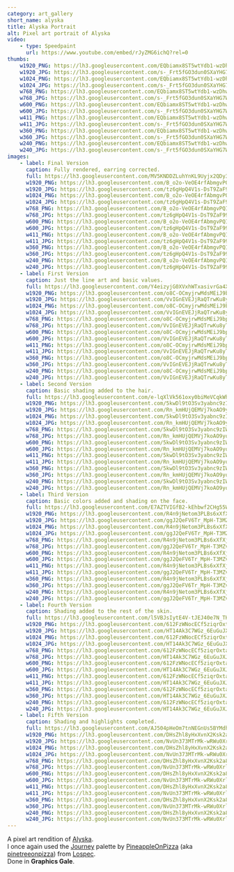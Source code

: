 ```yaml
---
category: art_gallery
short_name: alyska
title: Alyska Portrait
alt: Pixel art portrait of Alyska
video:
    - type: Speedpaint
      url: https://www.youtube.com/embed/rJyZMG6ichQ?rel=0
thumbs:
    w1920_PNG: https://lh3.googleusercontent.com/EQbiamx8ST5wtYdb1-wzDhwUa1lVBDrKKg-OkLYFYPHLMqKP-Wcm_koVZqW22IpUMZX3pYMKvDO3FwVn9grTjPbjSBeAErZNMgZpvze8vZ6aqujTbEoYD0WHOmDLj8t26VybkFh52w=w355
    w1920_JPG: https://lh3.googleusercontent.com/s-_Frt5fGO3dun0SXaYHG7W0M8zMsh7pF18eNvFlZg6EYbDpC3_-rJs2YEWsJPkpygE237xRvQYev_EX5t21YxjlqVpzdp7bfb6JhON6UpTx8ZqLZCINgHlKJvO0ymjU0ryTrWCSrA=w355
    w1024_PNG: https://lh3.googleusercontent.com/EQbiamx8ST5wtYdb1-wzDhwUa1lVBDrKKg-OkLYFYPHLMqKP-Wcm_koVZqW22IpUMZX3pYMKvDO3FwVn9grTjPbjSBeAErZNMgZpvze8vZ6aqujTbEoYD0WHOmDLj8t26VybkFh52w=w284
    w1024_JPG: https://lh3.googleusercontent.com/s-_Frt5fGO3dun0SXaYHG7W0M8zMsh7pF18eNvFlZg6EYbDpC3_-rJs2YEWsJPkpygE237xRvQYev_EX5t21YxjlqVpzdp7bfb6JhON6UpTx8ZqLZCINgHlKJvO0ymjU0ryTrWCSrA=w284
    w768_PNG: https://lh3.googleusercontent.com/EQbiamx8ST5wtYdb1-wzDhwUa1lVBDrKKg-OkLYFYPHLMqKP-Wcm_koVZqW22IpUMZX3pYMKvDO3FwVn9grTjPbjSBeAErZNMgZpvze8vZ6aqujTbEoYD0WHOmDLj8t26VybkFh52w=w213
    w768_JPG: https://lh3.googleusercontent.com/s-_Frt5fGO3dun0SXaYHG7W0M8zMsh7pF18eNvFlZg6EYbDpC3_-rJs2YEWsJPkpygE237xRvQYev_EX5t21YxjlqVpzdp7bfb6JhON6UpTx8ZqLZCINgHlKJvO0ymjU0ryTrWCSrA=w213
    w600_PNG: https://lh3.googleusercontent.com/EQbiamx8ST5wtYdb1-wzDhwUa1lVBDrKKg-OkLYFYPHLMqKP-Wcm_koVZqW22IpUMZX3pYMKvDO3FwVn9grTjPbjSBeAErZNMgZpvze8vZ6aqujTbEoYD0WHOmDLj8t26VybkFh52w=w166
    w600_JPG: https://lh3.googleusercontent.com/s-_Frt5fGO3dun0SXaYHG7W0M8zMsh7pF18eNvFlZg6EYbDpC3_-rJs2YEWsJPkpygE237xRvQYev_EX5t21YxjlqVpzdp7bfb6JhON6UpTx8ZqLZCINgHlKJvO0ymjU0ryTrWCSrA=w166
    w411_PNG: https://lh3.googleusercontent.com/EQbiamx8ST5wtYdb1-wzDhwUa1lVBDrKKg-OkLYFYPHLMqKP-Wcm_koVZqW22IpUMZX3pYMKvDO3FwVn9grTjPbjSBeAErZNMgZpvze8vZ6aqujTbEoYD0WHOmDLj8t26VybkFh52w=w114
    w411_JPG: https://lh3.googleusercontent.com/s-_Frt5fGO3dun0SXaYHG7W0M8zMsh7pF18eNvFlZg6EYbDpC3_-rJs2YEWsJPkpygE237xRvQYev_EX5t21YxjlqVpzdp7bfb6JhON6UpTx8ZqLZCINgHlKJvO0ymjU0ryTrWCSrA=w114
    w360_PNG: https://lh3.googleusercontent.com/EQbiamx8ST5wtYdb1-wzDhwUa1lVBDrKKg-OkLYFYPHLMqKP-Wcm_koVZqW22IpUMZX3pYMKvDO3FwVn9grTjPbjSBeAErZNMgZpvze8vZ6aqujTbEoYD0WHOmDLj8t26VybkFh52w=w100
    w360_JPG: https://lh3.googleusercontent.com/s-_Frt5fGO3dun0SXaYHG7W0M8zMsh7pF18eNvFlZg6EYbDpC3_-rJs2YEWsJPkpygE237xRvQYev_EX5t21YxjlqVpzdp7bfb6JhON6UpTx8ZqLZCINgHlKJvO0ymjU0ryTrWCSrA=w100
    w240_PNG: https://lh3.googleusercontent.com/EQbiamx8ST5wtYdb1-wzDhwUa1lVBDrKKg-OkLYFYPHLMqKP-Wcm_koVZqW22IpUMZX3pYMKvDO3FwVn9grTjPbjSBeAErZNMgZpvze8vZ6aqujTbEoYD0WHOmDLj8t26VybkFh52w=w66
    w240_JPG: https://lh3.googleusercontent.com/s-_Frt5fGO3dun0SXaYHG7W0M8zMsh7pF18eNvFlZg6EYbDpC3_-rJs2YEWsJPkpygE237xRvQYev_EX5t21YxjlqVpzdp7bfb6JhON6UpTx8ZqLZCINgHlKJvO0ymjU0ryTrWCSrA=w66
images:
    - label: Final Version
      caption: Fully rendered, earring corrected.
      full: https://lh3.googleusercontent.com/MV5KNDDZLuhYnKL9Uyjx2QDy3XwZSYJUkCCHrVm8SVIn6bVaaN4vBymrt0BztO46iiVyeUwwRHNMVd3OQ3a-otbEWGR-6m3gU0YXvfNyJ6aExKrnThgsCC5OmgO9E_yQ24k23uWsmA=w2400
      w1920_PNG: https://lh3.googleusercontent.com/B_o2o-VeOE4rfAbmgvPQIA9-kepzCsQVzpQPP7DCmoPDyehCyhIzEReKIHQyb4U6xIWZLlsreGasq_dxYjc5dqBdtFYivqvOaWDIS3Gfo8AYDkCWJT_4U-km4E1mihGwCQ0qQofTrQ=w850
      w1920_JPG: https://lh3.googleusercontent.com/tz6gHpQ4V1s-DsT9ZaF991DXCPUQMDfVh7KMr4mvsZSBswtkeeM6nq3_GkWOfx02_tl5ZAJHFV1nOkl1sOo_FUaKOAOL-IfhFlQhpMDl0oS475OT1U8B78KTrpurAxl4cYtSX37iTQ=w850
      w1024_PNG: https://lh3.googleusercontent.com/B_o2o-VeOE4rfAbmgvPQIA9-kepzCsQVzpQPP7DCmoPDyehCyhIzEReKIHQyb4U6xIWZLlsreGasq_dxYjc5dqBdtFYivqvOaWDIS3Gfo8AYDkCWJT_4U-km4E1mihGwCQ0qQofTrQ=w711
      w1024_JPG: https://lh3.googleusercontent.com/tz6gHpQ4V1s-DsT9ZaF991DXCPUQMDfVh7KMr4mvsZSBswtkeeM6nq3_GkWOfx02_tl5ZAJHFV1nOkl1sOo_FUaKOAOL-IfhFlQhpMDl0oS475OT1U8B78KTrpurAxl4cYtSX37iTQ=w711
      w768_PNG: https://lh3.googleusercontent.com/B_o2o-VeOE4rfAbmgvPQIA9-kepzCsQVzpQPP7DCmoPDyehCyhIzEReKIHQyb4U6xIWZLlsreGasq_dxYjc5dqBdtFYivqvOaWDIS3Gfo8AYDkCWJT_4U-km4E1mihGwCQ0qQofTrQ=w533
      w768_JPG: https://lh3.googleusercontent.com/tz6gHpQ4V1s-DsT9ZaF991DXCPUQMDfVh7KMr4mvsZSBswtkeeM6nq3_GkWOfx02_tl5ZAJHFV1nOkl1sOo_FUaKOAOL-IfhFlQhpMDl0oS475OT1U8B78KTrpurAxl4cYtSX37iTQ=w533
      w600_PNG: https://lh3.googleusercontent.com/B_o2o-VeOE4rfAbmgvPQIA9-kepzCsQVzpQPP7DCmoPDyehCyhIzEReKIHQyb4U6xIWZLlsreGasq_dxYjc5dqBdtFYivqvOaWDIS3Gfo8AYDkCWJT_4U-km4E1mihGwCQ0qQofTrQ=w416
      w600_JPG: https://lh3.googleusercontent.com/tz6gHpQ4V1s-DsT9ZaF991DXCPUQMDfVh7KMr4mvsZSBswtkeeM6nq3_GkWOfx02_tl5ZAJHFV1nOkl1sOo_FUaKOAOL-IfhFlQhpMDl0oS475OT1U8B78KTrpurAxl4cYtSX37iTQ=w416
      w411_PNG: https://lh3.googleusercontent.com/B_o2o-VeOE4rfAbmgvPQIA9-kepzCsQVzpQPP7DCmoPDyehCyhIzEReKIHQyb4U6xIWZLlsreGasq_dxYjc5dqBdtFYivqvOaWDIS3Gfo8AYDkCWJT_4U-km4E1mihGwCQ0qQofTrQ=w285
      w411_JPG: https://lh3.googleusercontent.com/tz6gHpQ4V1s-DsT9ZaF991DXCPUQMDfVh7KMr4mvsZSBswtkeeM6nq3_GkWOfx02_tl5ZAJHFV1nOkl1sOo_FUaKOAOL-IfhFlQhpMDl0oS475OT1U8B78KTrpurAxl4cYtSX37iTQ=w285
      w360_PNG: https://lh3.googleusercontent.com/B_o2o-VeOE4rfAbmgvPQIA9-kepzCsQVzpQPP7DCmoPDyehCyhIzEReKIHQyb4U6xIWZLlsreGasq_dxYjc5dqBdtFYivqvOaWDIS3Gfo8AYDkCWJT_4U-km4E1mihGwCQ0qQofTrQ=w250
      w360_JPG: https://lh3.googleusercontent.com/tz6gHpQ4V1s-DsT9ZaF991DXCPUQMDfVh7KMr4mvsZSBswtkeeM6nq3_GkWOfx02_tl5ZAJHFV1nOkl1sOo_FUaKOAOL-IfhFlQhpMDl0oS475OT1U8B78KTrpurAxl4cYtSX37iTQ=w250
      w240_PNG: https://lh3.googleusercontent.com/B_o2o-VeOE4rfAbmgvPQIA9-kepzCsQVzpQPP7DCmoPDyehCyhIzEReKIHQyb4U6xIWZLlsreGasq_dxYjc5dqBdtFYivqvOaWDIS3Gfo8AYDkCWJT_4U-km4E1mihGwCQ0qQofTrQ=w166
      w240_JPG: https://lh3.googleusercontent.com/tz6gHpQ4V1s-DsT9ZaF991DXCPUQMDfVh7KMr4mvsZSBswtkeeM6nq3_GkWOfx02_tl5ZAJHFV1nOkl1sOo_FUaKOAOL-IfhFlQhpMDl0oS475OT1U8B78KTrpurAxl4cYtSX37iTQ=w166
    - label: First Version
      caption: Just the line art and basic values.
      full: https://lh3.googleusercontent.com/Y4eizyjG0XVxhWTxasivrGa4XgMozD2pt02k-pNaGV2KbvNTkpi2sI7FAaiHbtcaqiB9K63Z86knWk0e6KYLxhHkcTVA3KpoKpD-oICkBGW06ihXepUSlYOItfZVURGWLFg3Ks4dQg=w2400
      w1920_PNG: https://lh3.googleusercontent.com/o8C-OCmyjrwMdsMEiJ9bphN8aK9L-jqT3kz0abajbHBTlgchAjMfD_bpogABeEqGBRWfuWJ8jk5Xmo8Ng9V2D7QdeoS3py8kwau7JlYk-_-7Sz-1Dp0LnBsMOI_S2winQSrsnUf7eg=w850
      w1920_JPG: https://lh3.googleusercontent.com/VvIGnEVEJjRaQTrwKu8yTiEnMGTbV8rGlfr6heyq9NpunXcP0P9l0Uo1iLK8oVeqUkVd2X9tIIXFT1bGQAzhtyy13laZbpTFEizb2qHV3wAaTEJh4HoPpRo-QW_6s41NFoqAqJswYA=w850
      w1024_PNG: https://lh3.googleusercontent.com/o8C-OCmyjrwMdsMEiJ9bphN8aK9L-jqT3kz0abajbHBTlgchAjMfD_bpogABeEqGBRWfuWJ8jk5Xmo8Ng9V2D7QdeoS3py8kwau7JlYk-_-7Sz-1Dp0LnBsMOI_S2winQSrsnUf7eg=w711
      w1024_JPG: https://lh3.googleusercontent.com/VvIGnEVEJjRaQTrwKu8yTiEnMGTbV8rGlfr6heyq9NpunXcP0P9l0Uo1iLK8oVeqUkVd2X9tIIXFT1bGQAzhtyy13laZbpTFEizb2qHV3wAaTEJh4HoPpRo-QW_6s41NFoqAqJswYA=w711
      w768_PNG: https://lh3.googleusercontent.com/o8C-OCmyjrwMdsMEiJ9bphN8aK9L-jqT3kz0abajbHBTlgchAjMfD_bpogABeEqGBRWfuWJ8jk5Xmo8Ng9V2D7QdeoS3py8kwau7JlYk-_-7Sz-1Dp0LnBsMOI_S2winQSrsnUf7eg=w533
      w768_JPG: https://lh3.googleusercontent.com/VvIGnEVEJjRaQTrwKu8yTiEnMGTbV8rGlfr6heyq9NpunXcP0P9l0Uo1iLK8oVeqUkVd2X9tIIXFT1bGQAzhtyy13laZbpTFEizb2qHV3wAaTEJh4HoPpRo-QW_6s41NFoqAqJswYA=w533
      w600_PNG: https://lh3.googleusercontent.com/o8C-OCmyjrwMdsMEiJ9bphN8aK9L-jqT3kz0abajbHBTlgchAjMfD_bpogABeEqGBRWfuWJ8jk5Xmo8Ng9V2D7QdeoS3py8kwau7JlYk-_-7Sz-1Dp0LnBsMOI_S2winQSrsnUf7eg=w416
      w600_JPG: https://lh3.googleusercontent.com/VvIGnEVEJjRaQTrwKu8yTiEnMGTbV8rGlfr6heyq9NpunXcP0P9l0Uo1iLK8oVeqUkVd2X9tIIXFT1bGQAzhtyy13laZbpTFEizb2qHV3wAaTEJh4HoPpRo-QW_6s41NFoqAqJswYA=w416
      w411_PNG: https://lh3.googleusercontent.com/o8C-OCmyjrwMdsMEiJ9bphN8aK9L-jqT3kz0abajbHBTlgchAjMfD_bpogABeEqGBRWfuWJ8jk5Xmo8Ng9V2D7QdeoS3py8kwau7JlYk-_-7Sz-1Dp0LnBsMOI_S2winQSrsnUf7eg=w285
      w411_JPG: https://lh3.googleusercontent.com/VvIGnEVEJjRaQTrwKu8yTiEnMGTbV8rGlfr6heyq9NpunXcP0P9l0Uo1iLK8oVeqUkVd2X9tIIXFT1bGQAzhtyy13laZbpTFEizb2qHV3wAaTEJh4HoPpRo-QW_6s41NFoqAqJswYA=w285
      w360_PNG: https://lh3.googleusercontent.com/o8C-OCmyjrwMdsMEiJ9bphN8aK9L-jqT3kz0abajbHBTlgchAjMfD_bpogABeEqGBRWfuWJ8jk5Xmo8Ng9V2D7QdeoS3py8kwau7JlYk-_-7Sz-1Dp0LnBsMOI_S2winQSrsnUf7eg=w250
      w360_JPG: https://lh3.googleusercontent.com/VvIGnEVEJjRaQTrwKu8yTiEnMGTbV8rGlfr6heyq9NpunXcP0P9l0Uo1iLK8oVeqUkVd2X9tIIXFT1bGQAzhtyy13laZbpTFEizb2qHV3wAaTEJh4HoPpRo-QW_6s41NFoqAqJswYA=w250
      w240_PNG: https://lh3.googleusercontent.com/o8C-OCmyjrwMdsMEiJ9bphN8aK9L-jqT3kz0abajbHBTlgchAjMfD_bpogABeEqGBRWfuWJ8jk5Xmo8Ng9V2D7QdeoS3py8kwau7JlYk-_-7Sz-1Dp0LnBsMOI_S2winQSrsnUf7eg=w166
      w240_JPG: https://lh3.googleusercontent.com/VvIGnEVEJjRaQTrwKu8yTiEnMGTbV8rGlfr6heyq9NpunXcP0P9l0Uo1iLK8oVeqUkVd2X9tIIXFT1bGQAzhtyy13laZbpTFEizb2qHV3wAaTEJh4HoPpRo-QW_6s41NFoqAqJswYA=w166
    - label: Second Version
      caption: Basic shading added to the hair.
      full: https://lh3.googleusercontent.com/e-lqXlVk561oxy0biMeVCqkWhvILlgphpvFTCz-gDLVZ9guFDUKupm6OQXYGxnU3WwrU7vbshbpfguO9BQmqxjLApGlg7EHtVUliD9pTebSh-YFXbI8Sn6CHsUVsA6ZAMf4qEsST1g=w2400
      w1920_PNG: https://lh3.googleusercontent.com/5kwDl9tO3Sv3yabnc9zIWEl05H6g0n0yIelOlzvbujsgtuo9jT8dWMqjWAK_esmdsbr93QDEe7IRkCJ4N-3MbQTOZortrQZ5dSaHOzBPIMeshKM5vJOB94ekMz6y4g5h3oOSTThoyw=w850
      w1920_JPG: https://lh3.googleusercontent.com/Rn_kmHUjQEMVj7koAO9yqpY4d_P6i89ISMIIcs7pcRmQPbRGFNIY6BFxUuxPv3b7-NQFBvIC4w5Z-pEkgXM-bZWo7LjchpXmxAlUvoJJEXQhE_MJiKFhlR19E5JdgFHGuPX9Cy-e6Q=w850
      w1024_PNG: https://lh3.googleusercontent.com/5kwDl9tO3Sv3yabnc9zIWEl05H6g0n0yIelOlzvbujsgtuo9jT8dWMqjWAK_esmdsbr93QDEe7IRkCJ4N-3MbQTOZortrQZ5dSaHOzBPIMeshKM5vJOB94ekMz6y4g5h3oOSTThoyw=w711
      w1024_JPG: https://lh3.googleusercontent.com/Rn_kmHUjQEMVj7koAO9yqpY4d_P6i89ISMIIcs7pcRmQPbRGFNIY6BFxUuxPv3b7-NQFBvIC4w5Z-pEkgXM-bZWo7LjchpXmxAlUvoJJEXQhE_MJiKFhlR19E5JdgFHGuPX9Cy-e6Q=w711
      w768_PNG: https://lh3.googleusercontent.com/5kwDl9tO3Sv3yabnc9zIWEl05H6g0n0yIelOlzvbujsgtuo9jT8dWMqjWAK_esmdsbr93QDEe7IRkCJ4N-3MbQTOZortrQZ5dSaHOzBPIMeshKM5vJOB94ekMz6y4g5h3oOSTThoyw=w533
      w768_JPG: https://lh3.googleusercontent.com/Rn_kmHUjQEMVj7koAO9yqpY4d_P6i89ISMIIcs7pcRmQPbRGFNIY6BFxUuxPv3b7-NQFBvIC4w5Z-pEkgXM-bZWo7LjchpXmxAlUvoJJEXQhE_MJiKFhlR19E5JdgFHGuPX9Cy-e6Q=w533
      w600_PNG: https://lh3.googleusercontent.com/5kwDl9tO3Sv3yabnc9zIWEl05H6g0n0yIelOlzvbujsgtuo9jT8dWMqjWAK_esmdsbr93QDEe7IRkCJ4N-3MbQTOZortrQZ5dSaHOzBPIMeshKM5vJOB94ekMz6y4g5h3oOSTThoyw=w416
      w600_JPG: https://lh3.googleusercontent.com/Rn_kmHUjQEMVj7koAO9yqpY4d_P6i89ISMIIcs7pcRmQPbRGFNIY6BFxUuxPv3b7-NQFBvIC4w5Z-pEkgXM-bZWo7LjchpXmxAlUvoJJEXQhE_MJiKFhlR19E5JdgFHGuPX9Cy-e6Q=w416
      w411_PNG: https://lh3.googleusercontent.com/5kwDl9tO3Sv3yabnc9zIWEl05H6g0n0yIelOlzvbujsgtuo9jT8dWMqjWAK_esmdsbr93QDEe7IRkCJ4N-3MbQTOZortrQZ5dSaHOzBPIMeshKM5vJOB94ekMz6y4g5h3oOSTThoyw=w285
      w411_JPG: https://lh3.googleusercontent.com/Rn_kmHUjQEMVj7koAO9yqpY4d_P6i89ISMIIcs7pcRmQPbRGFNIY6BFxUuxPv3b7-NQFBvIC4w5Z-pEkgXM-bZWo7LjchpXmxAlUvoJJEXQhE_MJiKFhlR19E5JdgFHGuPX9Cy-e6Q=w285
      w360_PNG: https://lh3.googleusercontent.com/5kwDl9tO3Sv3yabnc9zIWEl05H6g0n0yIelOlzvbujsgtuo9jT8dWMqjWAK_esmdsbr93QDEe7IRkCJ4N-3MbQTOZortrQZ5dSaHOzBPIMeshKM5vJOB94ekMz6y4g5h3oOSTThoyw=w250
      w360_JPG: https://lh3.googleusercontent.com/Rn_kmHUjQEMVj7koAO9yqpY4d_P6i89ISMIIcs7pcRmQPbRGFNIY6BFxUuxPv3b7-NQFBvIC4w5Z-pEkgXM-bZWo7LjchpXmxAlUvoJJEXQhE_MJiKFhlR19E5JdgFHGuPX9Cy-e6Q=w250
      w240_PNG: https://lh3.googleusercontent.com/5kwDl9tO3Sv3yabnc9zIWEl05H6g0n0yIelOlzvbujsgtuo9jT8dWMqjWAK_esmdsbr93QDEe7IRkCJ4N-3MbQTOZortrQZ5dSaHOzBPIMeshKM5vJOB94ekMz6y4g5h3oOSTThoyw=w166
      w240_JPG: https://lh3.googleusercontent.com/Rn_kmHUjQEMVj7koAO9yqpY4d_P6i89ISMIIcs7pcRmQPbRGFNIY6BFxUuxPv3b7-NQFBvIC4w5Z-pEkgXM-bZWo7LjchpXmxAlUvoJJEXQhE_MJiKFhlR19E5JdgFHGuPX9Cy-e6Q=w166
    - label: Third Version
      caption: Basic colors added and shading on the face.
      full: https://lh3.googleusercontent.com/E7AZTVIGfB2-kEhbwf2CHg55WaklcQB1N71KwqT-nNIxRRKZipdIV7a_IEEBrgNepRoXTxZRrMhlzmyFkDTC8GHFPHlPr4YTFNfYN07xZ5W5zWAwFFwCj1HVOXDiPbYp8vOpr2Qe3A=w2400
      w1920_PNG: https://lh3.googleusercontent.com/R4n9jNetom3PLBs6xXfXjcA7DgyN367V4NGwb5MZiebEeK7ibMrUYoSKgp8HctjGbtZq3lCBP8xuZe6GMTNXIvFaVCrwLu1-LoPM8IZ2TKOSnHy5sxPS1prtkp3dXkNOaNFuYpr-Ng=w850
      w1920_JPG: https://lh3.googleusercontent.com/ggJ2QeFV6Tr_MpH-T3MZvWX9_FAYgOBSVsdHdc7znIuRWTxkzMhDAD3tHlpftVWOYd8kydVRhg1zmxrt2bY4Azo6v5hib86VbR329wl88fSQzS2PwWpATISWLbz_lHWq1dZH3X3ceA=w850
      w1024_PNG: https://lh3.googleusercontent.com/R4n9jNetom3PLBs6xXfXjcA7DgyN367V4NGwb5MZiebEeK7ibMrUYoSKgp8HctjGbtZq3lCBP8xuZe6GMTNXIvFaVCrwLu1-LoPM8IZ2TKOSnHy5sxPS1prtkp3dXkNOaNFuYpr-Ng=w711
      w1024_JPG: https://lh3.googleusercontent.com/ggJ2QeFV6Tr_MpH-T3MZvWX9_FAYgOBSVsdHdc7znIuRWTxkzMhDAD3tHlpftVWOYd8kydVRhg1zmxrt2bY4Azo6v5hib86VbR329wl88fSQzS2PwWpATISWLbz_lHWq1dZH3X3ceA=w711
      w768_PNG: https://lh3.googleusercontent.com/R4n9jNetom3PLBs6xXfXjcA7DgyN367V4NGwb5MZiebEeK7ibMrUYoSKgp8HctjGbtZq3lCBP8xuZe6GMTNXIvFaVCrwLu1-LoPM8IZ2TKOSnHy5sxPS1prtkp3dXkNOaNFuYpr-Ng=w533
      w768_JPG: https://lh3.googleusercontent.com/ggJ2QeFV6Tr_MpH-T3MZvWX9_FAYgOBSVsdHdc7znIuRWTxkzMhDAD3tHlpftVWOYd8kydVRhg1zmxrt2bY4Azo6v5hib86VbR329wl88fSQzS2PwWpATISWLbz_lHWq1dZH3X3ceA=w533
      w600_PNG: https://lh3.googleusercontent.com/R4n9jNetom3PLBs6xXfXjcA7DgyN367V4NGwb5MZiebEeK7ibMrUYoSKgp8HctjGbtZq3lCBP8xuZe6GMTNXIvFaVCrwLu1-LoPM8IZ2TKOSnHy5sxPS1prtkp3dXkNOaNFuYpr-Ng=w416
      w600_JPG: https://lh3.googleusercontent.com/ggJ2QeFV6Tr_MpH-T3MZvWX9_FAYgOBSVsdHdc7znIuRWTxkzMhDAD3tHlpftVWOYd8kydVRhg1zmxrt2bY4Azo6v5hib86VbR329wl88fSQzS2PwWpATISWLbz_lHWq1dZH3X3ceA=w416
      w411_PNG: https://lh3.googleusercontent.com/R4n9jNetom3PLBs6xXfXjcA7DgyN367V4NGwb5MZiebEeK7ibMrUYoSKgp8HctjGbtZq3lCBP8xuZe6GMTNXIvFaVCrwLu1-LoPM8IZ2TKOSnHy5sxPS1prtkp3dXkNOaNFuYpr-Ng=w285
      w411_JPG: https://lh3.googleusercontent.com/ggJ2QeFV6Tr_MpH-T3MZvWX9_FAYgOBSVsdHdc7znIuRWTxkzMhDAD3tHlpftVWOYd8kydVRhg1zmxrt2bY4Azo6v5hib86VbR329wl88fSQzS2PwWpATISWLbz_lHWq1dZH3X3ceA=w285
      w360_PNG: https://lh3.googleusercontent.com/R4n9jNetom3PLBs6xXfXjcA7DgyN367V4NGwb5MZiebEeK7ibMrUYoSKgp8HctjGbtZq3lCBP8xuZe6GMTNXIvFaVCrwLu1-LoPM8IZ2TKOSnHy5sxPS1prtkp3dXkNOaNFuYpr-Ng=w250
      w360_JPG: https://lh3.googleusercontent.com/ggJ2QeFV6Tr_MpH-T3MZvWX9_FAYgOBSVsdHdc7znIuRWTxkzMhDAD3tHlpftVWOYd8kydVRhg1zmxrt2bY4Azo6v5hib86VbR329wl88fSQzS2PwWpATISWLbz_lHWq1dZH3X3ceA=w250
      w240_PNG: https://lh3.googleusercontent.com/R4n9jNetom3PLBs6xXfXjcA7DgyN367V4NGwb5MZiebEeK7ibMrUYoSKgp8HctjGbtZq3lCBP8xuZe6GMTNXIvFaVCrwLu1-LoPM8IZ2TKOSnHy5sxPS1prtkp3dXkNOaNFuYpr-Ng=w166
      w240_JPG: https://lh3.googleusercontent.com/ggJ2QeFV6Tr_MpH-T3MZvWX9_FAYgOBSVsdHdc7znIuRWTxkzMhDAD3tHlpftVWOYd8kydVRhg1zmxrt2bY4Azo6v5hib86VbR329wl88fSQzS2PwWpATISWLbz_lHWq1dZH3X3ceA=w166
    - label: Fourth Version
      caption: Shading added to the rest of the skin.
      full: https://lh3.googleusercontent.com/l5VBJsIytE4V-tJEJ40e7N_THOT28Mt-6WyEe0abp_JV6aafwbv5APeIc5wzb3Jibr2Rkx0b59Fkw38s0M_OCHaQpJ8w1MQbkp1mzdWfYW40_wmfYAA3MOym-M53ojh4nGP5oEvaiQ=w2400
      w1920_PNG: https://lh3.googleusercontent.com/612FzWNocECf5ziqrOxtatZsqeApP2I9vbN0Z6JSN-QP3NGvPWttFpFzBIKWcse2qJVFb6VSiNf_AhMixpNQ8QCALUFfCFY4yb8VhhHj6LYXg6xYIJgPmhw52Yql0msVQU-70ZlrPQ=w850
      w1920_JPG: https://lh3.googleusercontent.com/HT14Ak3C7WGz_6EuGuJXJ4nUgpFt5-aBdVqzOM_8QQIZCpUU7_smNTHBf6pT_0yLk9kcEv-q1Ss-7IgkDgzsNx_M-TdhqFY0G82p1mf9y22eEM4-hKWIqSHco8qoVPxGBDQqEG0LHQ=w850
      w1024_PNG: https://lh3.googleusercontent.com/612FzWNocECf5ziqrOxtatZsqeApP2I9vbN0Z6JSN-QP3NGvPWttFpFzBIKWcse2qJVFb6VSiNf_AhMixpNQ8QCALUFfCFY4yb8VhhHj6LYXg6xYIJgPmhw52Yql0msVQU-70ZlrPQ=w711
      w1024_JPG: https://lh3.googleusercontent.com/HT14Ak3C7WGz_6EuGuJXJ4nUgpFt5-aBdVqzOM_8QQIZCpUU7_smNTHBf6pT_0yLk9kcEv-q1Ss-7IgkDgzsNx_M-TdhqFY0G82p1mf9y22eEM4-hKWIqSHco8qoVPxGBDQqEG0LHQ=w711
      w768_PNG: https://lh3.googleusercontent.com/612FzWNocECf5ziqrOxtatZsqeApP2I9vbN0Z6JSN-QP3NGvPWttFpFzBIKWcse2qJVFb6VSiNf_AhMixpNQ8QCALUFfCFY4yb8VhhHj6LYXg6xYIJgPmhw52Yql0msVQU-70ZlrPQ=w533
      w768_JPG: https://lh3.googleusercontent.com/HT14Ak3C7WGz_6EuGuJXJ4nUgpFt5-aBdVqzOM_8QQIZCpUU7_smNTHBf6pT_0yLk9kcEv-q1Ss-7IgkDgzsNx_M-TdhqFY0G82p1mf9y22eEM4-hKWIqSHco8qoVPxGBDQqEG0LHQ=w533
      w600_PNG: https://lh3.googleusercontent.com/612FzWNocECf5ziqrOxtatZsqeApP2I9vbN0Z6JSN-QP3NGvPWttFpFzBIKWcse2qJVFb6VSiNf_AhMixpNQ8QCALUFfCFY4yb8VhhHj6LYXg6xYIJgPmhw52Yql0msVQU-70ZlrPQ=w416
      w600_JPG: https://lh3.googleusercontent.com/HT14Ak3C7WGz_6EuGuJXJ4nUgpFt5-aBdVqzOM_8QQIZCpUU7_smNTHBf6pT_0yLk9kcEv-q1Ss-7IgkDgzsNx_M-TdhqFY0G82p1mf9y22eEM4-hKWIqSHco8qoVPxGBDQqEG0LHQ=w416
      w411_PNG: https://lh3.googleusercontent.com/612FzWNocECf5ziqrOxtatZsqeApP2I9vbN0Z6JSN-QP3NGvPWttFpFzBIKWcse2qJVFb6VSiNf_AhMixpNQ8QCALUFfCFY4yb8VhhHj6LYXg6xYIJgPmhw52Yql0msVQU-70ZlrPQ=w285
      w411_JPG: https://lh3.googleusercontent.com/HT14Ak3C7WGz_6EuGuJXJ4nUgpFt5-aBdVqzOM_8QQIZCpUU7_smNTHBf6pT_0yLk9kcEv-q1Ss-7IgkDgzsNx_M-TdhqFY0G82p1mf9y22eEM4-hKWIqSHco8qoVPxGBDQqEG0LHQ=w285
      w360_PNG: https://lh3.googleusercontent.com/612FzWNocECf5ziqrOxtatZsqeApP2I9vbN0Z6JSN-QP3NGvPWttFpFzBIKWcse2qJVFb6VSiNf_AhMixpNQ8QCALUFfCFY4yb8VhhHj6LYXg6xYIJgPmhw52Yql0msVQU-70ZlrPQ=w250
      w360_JPG: https://lh3.googleusercontent.com/HT14Ak3C7WGz_6EuGuJXJ4nUgpFt5-aBdVqzOM_8QQIZCpUU7_smNTHBf6pT_0yLk9kcEv-q1Ss-7IgkDgzsNx_M-TdhqFY0G82p1mf9y22eEM4-hKWIqSHco8qoVPxGBDQqEG0LHQ=w250
      w240_PNG: https://lh3.googleusercontent.com/612FzWNocECf5ziqrOxtatZsqeApP2I9vbN0Z6JSN-QP3NGvPWttFpFzBIKWcse2qJVFb6VSiNf_AhMixpNQ8QCALUFfCFY4yb8VhhHj6LYXg6xYIJgPmhw52Yql0msVQU-70ZlrPQ=w166
      w240_JPG: https://lh3.googleusercontent.com/HT14Ak3C7WGz_6EuGuJXJ4nUgpFt5-aBdVqzOM_8QQIZCpUU7_smNTHBf6pT_0yLk9kcEv-q1Ss-7IgkDgzsNx_M-TdhqFY0G82p1mf9y22eEM4-hKWIqSHco8qoVPxGBDQqEG0LHQ=w166
    - label: Fifth Version
      caption: Shading and highlights completed.
      full: https://lh3.googleusercontent.com/AJ504pHeOm7tnNEGnUs5BYMdhIFhIXpZqXPX4-iCvJI7jdaXlPb4mUNjRBYXOi1hzMvFuDSEDZ4179RiJfPYs9dSu6lwzjotKNvnURL6sBN7E2-du6FrlQlMqOD7dBrd3ahI0Z6YpA=w2400
      w1920_PNG: https://lh3.googleusercontent.com/DHsZhl8yHxXvnX2Ksk2a8PVza0Ikuvg8uQUSutKGlDxHY0Uc7mkNHur3uCkrFElsn4T1hbRHLKl86BEua1cOs3_z2YmSGJegmLbr6WpPtP1NHbaKofgE2CxDTLw_Z8Ssa8lo6DYvig=w850
      w1920_JPG: https://lh3.googleusercontent.com/NvUn373MTrMk-wRWu0XrlRn1Z1Q3c6zToprMGH-790nULst88UtxjAyXYMA0WyQGCdwDpIAuWqxgDIKP6Nouux629WgcwrCl_ZcfNHDvqPXCBuKuTXLXkw5mkhpFEb9tDch6Wk2-Ew=w850
      w1024_PNG: https://lh3.googleusercontent.com/DHsZhl8yHxXvnX2Ksk2a8PVza0Ikuvg8uQUSutKGlDxHY0Uc7mkNHur3uCkrFElsn4T1hbRHLKl86BEua1cOs3_z2YmSGJegmLbr6WpPtP1NHbaKofgE2CxDTLw_Z8Ssa8lo6DYvig=w711
      w1024_JPG: https://lh3.googleusercontent.com/NvUn373MTrMk-wRWu0XrlRn1Z1Q3c6zToprMGH-790nULst88UtxjAyXYMA0WyQGCdwDpIAuWqxgDIKP6Nouux629WgcwrCl_ZcfNHDvqPXCBuKuTXLXkw5mkhpFEb9tDch6Wk2-Ew=w711
      w768_PNG: https://lh3.googleusercontent.com/DHsZhl8yHxXvnX2Ksk2a8PVza0Ikuvg8uQUSutKGlDxHY0Uc7mkNHur3uCkrFElsn4T1hbRHLKl86BEua1cOs3_z2YmSGJegmLbr6WpPtP1NHbaKofgE2CxDTLw_Z8Ssa8lo6DYvig=w533
      w768_JPG: https://lh3.googleusercontent.com/NvUn373MTrMk-wRWu0XrlRn1Z1Q3c6zToprMGH-790nULst88UtxjAyXYMA0WyQGCdwDpIAuWqxgDIKP6Nouux629WgcwrCl_ZcfNHDvqPXCBuKuTXLXkw5mkhpFEb9tDch6Wk2-Ew=w533
      w600_PNG: https://lh3.googleusercontent.com/DHsZhl8yHxXvnX2Ksk2a8PVza0Ikuvg8uQUSutKGlDxHY0Uc7mkNHur3uCkrFElsn4T1hbRHLKl86BEua1cOs3_z2YmSGJegmLbr6WpPtP1NHbaKofgE2CxDTLw_Z8Ssa8lo6DYvig=w416
      w600_JPG: https://lh3.googleusercontent.com/NvUn373MTrMk-wRWu0XrlRn1Z1Q3c6zToprMGH-790nULst88UtxjAyXYMA0WyQGCdwDpIAuWqxgDIKP6Nouux629WgcwrCl_ZcfNHDvqPXCBuKuTXLXkw5mkhpFEb9tDch6Wk2-Ew=w416
      w411_PNG: https://lh3.googleusercontent.com/DHsZhl8yHxXvnX2Ksk2a8PVza0Ikuvg8uQUSutKGlDxHY0Uc7mkNHur3uCkrFElsn4T1hbRHLKl86BEua1cOs3_z2YmSGJegmLbr6WpPtP1NHbaKofgE2CxDTLw_Z8Ssa8lo6DYvig=w285
      w411_JPG: https://lh3.googleusercontent.com/NvUn373MTrMk-wRWu0XrlRn1Z1Q3c6zToprMGH-790nULst88UtxjAyXYMA0WyQGCdwDpIAuWqxgDIKP6Nouux629WgcwrCl_ZcfNHDvqPXCBuKuTXLXkw5mkhpFEb9tDch6Wk2-Ew=w285
      w360_PNG: https://lh3.googleusercontent.com/DHsZhl8yHxXvnX2Ksk2a8PVza0Ikuvg8uQUSutKGlDxHY0Uc7mkNHur3uCkrFElsn4T1hbRHLKl86BEua1cOs3_z2YmSGJegmLbr6WpPtP1NHbaKofgE2CxDTLw_Z8Ssa8lo6DYvig=w250
      w360_JPG: https://lh3.googleusercontent.com/NvUn373MTrMk-wRWu0XrlRn1Z1Q3c6zToprMGH-790nULst88UtxjAyXYMA0WyQGCdwDpIAuWqxgDIKP6Nouux629WgcwrCl_ZcfNHDvqPXCBuKuTXLXkw5mkhpFEb9tDch6Wk2-Ew=w250
      w240_PNG: https://lh3.googleusercontent.com/DHsZhl8yHxXvnX2Ksk2a8PVza0Ikuvg8uQUSutKGlDxHY0Uc7mkNHur3uCkrFElsn4T1hbRHLKl86BEua1cOs3_z2YmSGJegmLbr6WpPtP1NHbaKofgE2CxDTLw_Z8Ssa8lo6DYvig=w166
      w240_JPG: https://lh3.googleusercontent.com/NvUn373MTrMk-wRWu0XrlRn1Z1Q3c6zToprMGH-790nULst88UtxjAyXYMA0WyQGCdwDpIAuWqxgDIKP6Nouux629WgcwrCl_ZcfNHDvqPXCBuKuTXLXkw5mkhpFEb9tDch6Wk2-Ew=w166
---
```


A pixel art rendition of [Alyska](https://www.instagram.com/alyskaplays/).  
I once again used the [Journey](https://lospec.com/palette-list/journey) palette by [PineappleOnPizza](https://lospec.com/pinetreepizza) (aka [pinetreeonpizza](https://www.instagram.com/pinetreeonpizza/)) from [Lospec](https://lospec.com/).  
Done in **Graphics Gale**.
